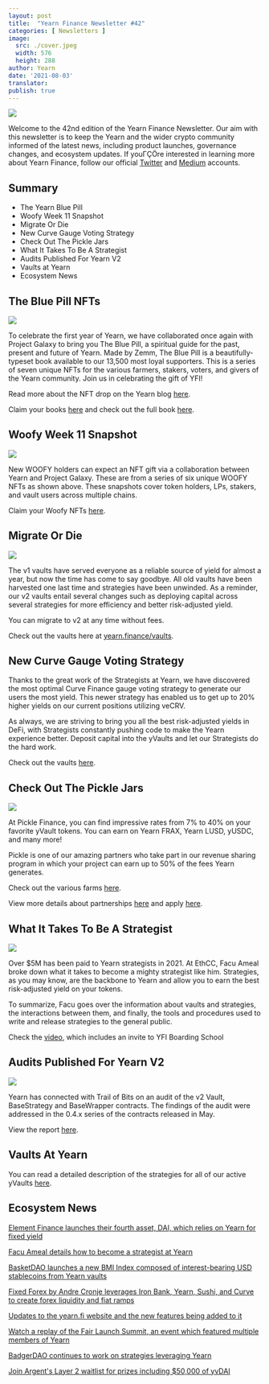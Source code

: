 ```yaml
---
layout: post
title:  "Yearn Finance Newsletter #42"
categories: [ Newsletters ]
image:
  src: ./cover.jpeg
  width: 576
  height: 288
author: Yearn
date: '2021-08-03'
translator:
publish: true
---
```



![](/_posts/_newsletters/Yearn-Finance-Newsletter-42/cover.jpeg?w=880&h=440)

Welcome to the 42nd edition of the Yearn Finance Newsletter. Our aim with this newsletter is to keep the Yearn and the wider crypto community informed of the latest news, including product launches, governance changes, and ecosystem updates. If youΓÇÖre interested in learning more about Yearn Finance, follow our official [Twitter](https://twitter.com/iearnfinance) and [Medium](https://medium.com/iearn) accounts.

## **Summary**

- The Yearn Blue Pill
- Woofy Week 11 Snapshot
- Migrate Or Die
- New Curve Gauge Voting Strategy
- Check Out The Pickle Jars
- What It Takes To Be A Strategist
- Audits Published For Yearn V2
- Vaults at Yearn
- Ecosystem News

## **The Blue Pill NFTs**

![](/_posts/_newsletters/Yearn-Finance-Newsletter-42/image2.jpg?w=1456&h=819)

To celebrate the first year of Yearn, we have collaborated once again with Project Galaxy to bring you The Blue Pill, a spiritual guide for the past, present and future of Yearn. Made by Zemm, The Blue Pill is a beautifully-typeset book available to our 13,500 most loyal supporters. This is a series of seven unique NFTs for the various farmers, stakers, voters, and givers of the Yearn community. Join us in celebrating the gift of YFI!

Read more about the NFT drop on the Yearn blog [here](https://medium.com/iearn/the-blue-pill-ca44ed01f16f).

Claim your books [here](https://galaxy.eco/yearn) and check out the full book [here](https://thebluepill.eth.link/).

## **Woofy Week 11 Snapshot**

![](/_posts/_newsletters/Yearn-Finance-Newsletter-42/image3.jpg?w=1333&h=1600)

New WOOFY holders can expect an NFT gift via a collaboration between Yearn and Project Galaxy. These are from a series of six unique WOOFY NFTs as shown above. These snapshots cover token holders, LPs, stakers, and vault users across multiple chains.

Claim your Woofy NFTs [here](https://galaxy.eco/yearn).

## **Migrate Or Die**

![](/_posts/_newsletters/Yearn-Finance-Newsletter-42/image4.jpg?w=1456&h=728)

The v1 vaults have served everyone as a reliable source of yield for almost a year, but now the time has come to say goodbye. All old vaults have been harvested one last time and strategies have been unwinded. As a reminder, our v2 vaults entail several changes such as deploying capital across several strategies for more efficiency and better risk-adjusted yield.

You can migrate to v2 at any time without fees.

Check out the vaults here at [yearn.finance/vaults](https://yearn.finance/vaults).

## **New Curve Gauge Voting Strategy**

Thanks to the great work of the Strategists at Yearn, we have discovered the most optimal Curve Finance gauge voting strategy to generate our users the most yield. This newer strategy has enabled us to get up to 20% higher yields on our current positions utilizing veCRV.

As always, we are striving to bring you all the best risk-adjusted yields in DeFi, with Strategists constantly pushing code to make the Yearn experience better. Deposit capital into the yVaults and let our Strategists do the hard work.

Check out the vaults [here](https://yearn.finance/vaults).

## **Check Out The Pickle Jars**

![](/_posts/_newsletters/Yearn-Finance-Newsletter-42/image5.jpg?w=1081&h=565)

At Pickle Finance, you can find impressive rates from 7% to 40% on your favorite yVault tokens. You can earn on Yearn FRAX, Yearn LUSD, yUSDC, and many more!

Pickle is one of our amazing partners who take part in our revenue sharing program in which your project can earn up to 50% of the fees Yearn generates.

Check out the various farms [here](https://app.pickle.finance/farms).

View more details about partnerships [here](https://twitter.com/iearnfinance/status/1367508483952771075) and apply [here](https://yearnfinance.typeform.com/to/uP7xOJUN).

## **What It Takes To Be A Strategist**

![](/_posts/_newsletters/Yearn-Finance-Newsletter-42/image6.jpg?w=1366&h=496)

Over $5M has been paid to Yearn strategists in 2021. At EthCC, Facu Ameal broke down what it takes to become a mighty strategist like him. Strategies, as you may know, are the backbone to Yearn and allow you to earn the best risk-adjusted yield on your tokens.

To summarize, Facu goes over the information about vaults and strategies, the interactions between them, and finally, the tools and procedures used to write and release strategies to the general public.

Check the [video](https://www.youtube.com/watch?v=NVR3teJw0Y0), which includes an invite to YFI Boarding School

## **Audits Published For Yearn V2**

![](/_posts/_newsletters/Yearn-Finance-Newsletter-42/image7.jpg?w=900&h=450)

Yearn has connected with Trail of Bits on an audit of the v2 Vault, BaseStrategy and BaseWrapper contracts. The findings of the audit were addressed in the 0.4.x series of the contracts released in May.

View the report [here](https://github.com/trailofbits/publications/blob/master/reviews/YearnV2Vaults.pdf).

## **Vaults At Yearn**

You can read a detailed description of the strategies for all of our active yVaults [here](https://medium.com/yearn-state-of-the-vaults/the-vaults-at-yearn-9237905ffed3).

## **Ecosystem News**

[Element Finance launches their fourth asset, DAI, which relies on Yearn for fixed yield](https://twitter.com/element_fi/status/1417880198033387526)

[Facu Ameal details how to become a strategist at Yearn](https://youtu.be/NVR3teJw0Y0)

[BasketDAO launches a new BMI Index composed of interest-bearing USD stablecoins from Yearn vaults](https://twitter.com/BasketDAOOrg/status/1415505266221535237)

[Fixed Forex by Andre Cronje leverages Iron Bank, Yearn, Sushi, and Curve to create forex liquidity and fiat ramps](https://andrecronje.medium.com/fair-launches-decentralized-collaboration-and-fixed-forex-ab327a2e4fc4)

[Updates to the yearn.fi website and the new features being added to it](https://twitter.com/dudesahn/status/1417898521685078016)

[Watch a replay of the Fair Launch Summit, an event which featured multiple members of Yearn](https://youtu.be/1KqxvJnNRWg)

[BadgerDAO continues to work on strategies leveraging Yearn](https://twitter.com/BadgerDAO/status/1420468295388520449)

[Join Argent's Layer 2 waitlist for prizes including $50,000 of yvDAI](https://twitter.com/argentHQ/status/1422262937423597571)
